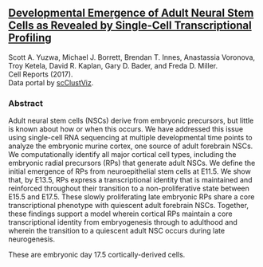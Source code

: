 ## [Developmental Emergence of Adult Neural Stem Cells as Revealed by Single-Cell Transcriptional Profiling](https://doi.org/10.1016/j.celrep.2017.12.017)
Scott A. Yuzwa, Michael J. Borrett, Brendan T. Innes, Anastassia Voronova, Troy Ketela, David R. Kaplan, Gary D. Bader, and Freda D. Miller.  
Cell Reports (2017).  
Data portal by [scClustViz](https://baderlab.github.io/scClustViz).  
### Abstract  
Adult neural stem cells (NSCs) derive from embryonic precursors, but little 
    is known about how or when this occurs. We have addressed this issue using single-cell 
    RNA sequencing at multiple developmental time points to analyze the embryonic murine 
    cortex, one source of adult forebrain NSCs. We computationally identify all major 
    cortical cell types, including the embryonic radial precursors (RPs) that generate 
    adult NSCs. We define the initial emergence of RPs from neuroepithelial stem cells at 
    E11.5. We show that, by E13.5, RPs express a transcriptional identity that is 
    maintained and reinforced throughout their transition to a non-proliferative state 
    between E15.5 and E17.5. These slowly proliferating late embryonic RPs share a core 
    transcriptional phenotype with quiescent adult forebrain NSCs. Together, these 
    findings support a model wherein cortical RPs maintain a core transcriptional identity 
    from embryogenesis through to adulthood and wherein the transition to a quiescent 
    adult NSC occurs during late neurogenesis.  

These are embryonic day 17.5 cortically-derived cells.
